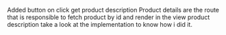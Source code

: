 Added button on click get product description
Product details are the route that is responsible to fetch product by id and render in the view product description
take a look at the implementation to know how i did it.
